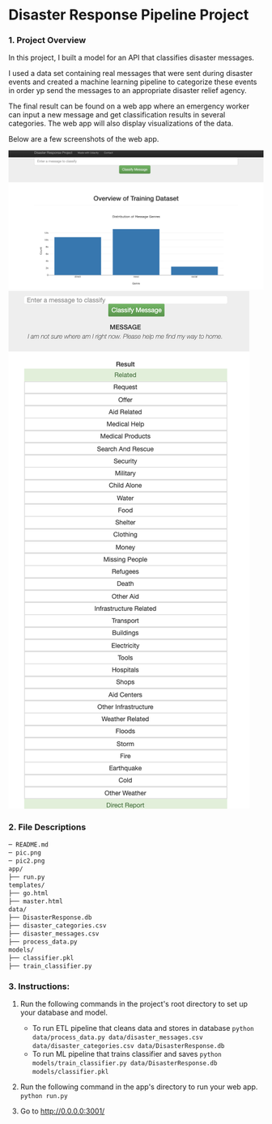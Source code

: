 # Disaster Response Pipeline Project


### 1. Project Overview
In this project, I built a model for an API that classifies disaster messages.

I used a data set containing real messages that were sent during disaster events and created a machine learning pipeline to categorize these events in order yp send the messages to an appropriate disaster relief agency.

The final result can be found on a web app where an emergency worker can input a new message and get classification results in several categories. The web app will also display visualizations of the data. 

Below are a few screenshots of the web app.

![pic1](pic1.png)
![pic2](pic2.png)


### 2. File Descriptions
```
─ README.md
─ pic.png
─ pic2.png
app/
├── run.py
templates/
├── go.html
├── master.html
data/
├── DisasterResponse.db
├── disaster_categories.csv
├── disaster_messages.csv
├── process_data.py
models/
├── classifier.pkl
├── train_classifier.py
```

### 3. Instructions:
1. Run the following commands in the project's root directory to set up your database and model.

    - To run ETL pipeline that cleans data and stores in database
        `python data/process_data.py data/disaster_messages.csv data/disaster_categories.csv data/DisasterResponse.db`
    - To run ML pipeline that trains classifier and saves
        `python models/train_classifier.py data/DisasterResponse.db models/classifier.pkl`

2. Run the following command in the app's directory to run your web app.
    `python run.py`

3. Go to http://0.0.0.0:3001/

